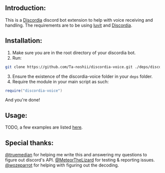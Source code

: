 ## Introduction:
This is a [Discordia](https://github.com/SinisterRectus/Discordia) discord bot extension to help with voice receiving and handling.
The requirements are to be using [luvit](https://github.com/luvit/luvit) and [Discordia](https://github.com/SinisterRectus/Discordia).

## Installation:
1. Make sure you are in the root directory of your discordia bot.
2. Run:
```bash
git clone https://github.com/Ta-noshii/discordia-voice.git ./deps/discordia-voice
```
3. Ensure the existence of the discordia-voice folder in your `deps` folder.
4. Require the module in your main script as such:
```lua
require("discordia-voice")
```
And you're done!

## Usage:
TODO, a few examples are listed [here](https://github.com/Ta-noshii/discordia-voice/tree/master/examples).

## Special thanks:
[@truemedian](https://github.com/truemedian) for helping me write this and answering my questions to figure out discord's API.
[@MeteorTheLizard](https://github.com/MeteorTheLizard) for testing & reporting issues.
[@wozeparrot](https://github.com/wozeparrot) for helping with figuring out the decoding.
